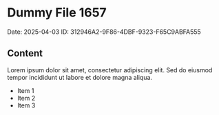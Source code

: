 # Dummy File 1657

Date: 2025-04-03
ID: 312946A2-9F86-4DBF-9323-F65C9ABFA555

## Content

Lorem ipsum dolor sit amet, consectetur adipiscing elit.
Sed do eiusmod tempor incididunt ut labore et dolore magna aliqua.

* Item 1
* Item 2
* Item 3

